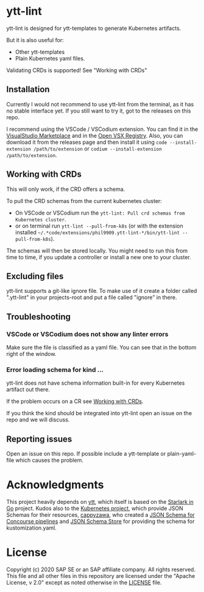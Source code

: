 
# ytt-lint

ytt-lint is designed for ytt-templates to generate Kubernetes artifacts.

But it is also useful for:

* Other ytt-templates
* Plain Kubernetes yaml files.

Validating CRDs is supported! See "Working with CRDs"

## Installation

Currently I would not recommend to use ytt-lint from the terminal, as it has no stable interface yet.
If you still want to try it, got to the releases on this repo.

I recommend using the VSCode / VSCodium extension.
You can find it in the [VisualStudio Marketplace](https://marketplace.visualstudio.com/items?itemName=phil9909.ytt-lint) and in the [Open VSX Registry](https://open-vsx.org/extension/phil9909/ytt-lint).
Also, you can download it from the releases page and then install it using `code --install-extension /path/to/extension` or `codium --install-extension /path/to/extension`.


## Working with CRDs

This will only work, if the CRD offers a schema.

To pull the CRD schemas from the current kubernetes cluster:

* On VSCode or VSCodium run the `ytt-lint: Pull crd schemas from Kubernetes cluster`.
* or on terminal run `ytt-lint --pull-from-k8s` (or with the extension installed `~/.*code/extensions/phil9909.ytt-lint-*/bin/ytt-lint --pull-from-k8s`).

The schemas will then be stored locally. You might need to run this from time to time, if you update a controller or install a new one to your cluster.

## Excluding files

ytt-lint supports a git-like ignore file. To make use of it create a folder called ".ytt-lint" in your projects-root and put a file called "ignore" in there.

## Troubleshooting

### VSCode or VSCodium does not show any linter errors

Make sure the file is classified as a yaml file.
You can see that in the bottom right of the window.

### Error loading schema for kind ...

ytt-lint does not have schema information built-in for every Kubernetes artifact out there.

If the problem occurs on a CR see [Working with CRDs](#working-with-crds).

If you think the kind should be integrated into ytt-lint open an issue on the repo and we will discuss.

## Reporting issues

Open an issue on this repo. If possible include a ytt-template or plain-yaml-file which causes the problem.

# Acknowledgments

This project heavily depends on [ytt](https://github.com/k14s/ytt), which itself is based on the [Starlark in Go](https://github.com/google/starlark-go) project.
Kudos also to the [Kubernetes project](https://kubernetes.io/), which provide JSON Schemas for their resources, [cappyzawa](https://github.com/cappyzawa), who created a [JSON Schema for Concourse pipelines](https://github.com/cappyzawa/concourse-pipeline-jsonschema) and [JSON Schema Store](https://www.schemastore.org/) for providing the schema for kustomization.yaml.

# License

Copyright (c) 2020 SAP SE or an SAP affiliate company. All rights reserved. This file and all other files in this repository are licensed under the "Apache License, v 2.0" except as noted otherwise in the [LICENSE](/LICENSE.md) file.
